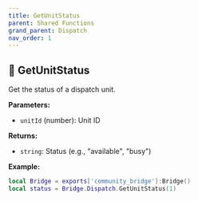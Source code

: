 ```yaml
---
title: GetUnitStatus
parent: Shared Functions
grand_parent: Dispatch
nav_order: 1
---
```


## 🔹 GetUnitStatus

Get the status of a dispatch unit.

**Parameters:**
- `unitId` (number): Unit ID

**Returns:**
- `string`: Status (e.g., "available", "busy")

**Example:**
```lua
local Bridge = exports['community_bridge']:Bridge()
local status = Bridge.Dispatch.GetUnitStatus(1)
```
